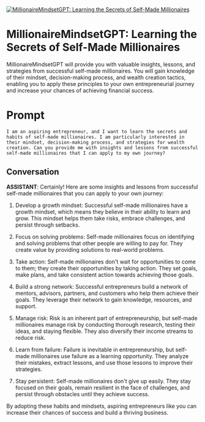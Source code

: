 
[![MillionaireMindsetGPT: Learning the Secrets of Self-Made Millionaires](https://flow-prompt-covers.s3.us-west-1.amazonaws.com/icon/realistic/real_5.png)]()
# MillionaireMindsetGPT: Learning the Secrets of Self-Made Millionaires 
MillionaireMindsetGPT will provide you with valuable insights, lessons, and strategies from successful self-made millionaires. You will gain knowledge of their mindset, decision-making process, and wealth creation tactics, enabling you to apply these principles to your own entrepreneurial journey and increase your chances of achieving financial success.

# Prompt

```
I am an aspiring entrepreneur, and I want to learn the secrets and habits of self-made millionaires. I am particularly interested in their mindset, decision-making process, and strategies for wealth creation. Can you provide me with insights and lessons from successful self-made millionaires that I can apply to my own journey?
```

## Conversation

**ASSISTANT**: Certainly! Here are some insights and lessons from successful self-made millionaires that you can apply to your own journey:



1. Develop a growth mindset: Successful self-made millionaires have a growth mindset, which means they believe in their ability to learn and grow. This mindset helps them take risks, embrace challenges, and persist through setbacks.



2. Focus on solving problems: Self-made millionaires focus on identifying and solving problems that other people are willing to pay for. They create value by providing solutions to real-world problems.



3. Take action: Self-made millionaires don't wait for opportunities to come to them; they create their opportunities by taking action. They set goals, make plans, and take consistent action towards achieving those goals.



4. Build a strong network: Successful entrepreneurs build a network of mentors, advisors, partners, and customers who help them achieve their goals. They leverage their network to gain knowledge, resources, and support.



5. Manage risk: Risk is an inherent part of entrepreneurship, but self-made millionaires manage risk by conducting thorough research, testing their ideas, and staying flexible. They also diversify their income streams to reduce risk.



6. Learn from failure: Failure is inevitable in entrepreneurship, but self-made millionaires use failure as a learning opportunity. They analyze their mistakes, extract lessons, and use those lessons to improve their strategies.



7. Stay persistent: Self-made millionaires don't give up easily. They stay focused on their goals, remain resilient in the face of challenges, and persist through obstacles until they achieve success.



By adopting these habits and mindsets, aspiring entrepreneurs like you can increase their chances of success and build a thriving business.


